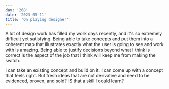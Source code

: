 ```yaml
---
day: '268'
date: '2023-05-11'
title: 'On playing designer'
---
```


A lot of design work has filled my work days recently, and it's so extremely difficult yet satisfying. Being able to take concepts and put them into a coherent map that illustrates exactly what the user is going to see and work with is amazing. Being able to justify decisions beyond what I think is correct is the aspect of the job that I think will keep me from making the switch.

I can take an existing concept and build on it. I can come up with a concept that feels right. But fresh ideas that are not derivative and need to be evidenced, proven, and sold? IS that a skill I could learn?
